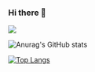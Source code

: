 ### Hi there 👋

<!--
**jason01180118/jason01180118** is a ✨ _special_ ✨ repository because its `README.md` (this file) appears on your GitHub profile.

Here are some ideas to get you started:

- 🔭 I’m currently working on ...
- 🌱 I’m currently learning ...
- 👯 I’m looking to collaborate on ...
- 🤔 I’m looking for help with ...
- 💬 Ask me about ...
- 📫 How to reach me: ...
- 😄 Pronouns: ...
- ⚡ Fun fact: ...
-->
![](https://komarev.com/ghpvc/?username=jason01180118)

![Anurag's GitHub stats](https://github-readme-stats.vercel.app/api?username=jason01180118&count_private=true)

[![Top Langs](https://github-readme-stats.vercel.app/api/top-langs/?username=jason01180118&layout=compact)](https://github.com/anuraghazra/github-readme-stats)
